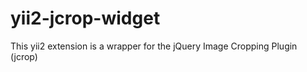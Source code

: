 yii2-jcrop-widget
=================

This yii2 extension is a wrapper for the jQuery Image Cropping Plugin (jcrop)
